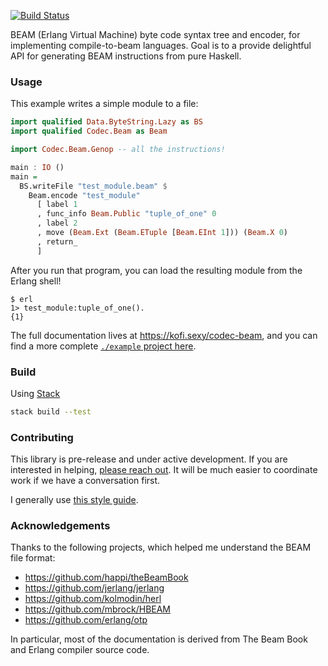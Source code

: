 [![Build Status](https://travis-ci.org/hkgumbs/codec-beam.svg?branch=master)](https://travis-ci.org/hkgumbs/codec-beam)

BEAM (Erlang Virtual Machine) byte code syntax tree and encoder, for implementing compile-to-beam languages.
Goal is to a provide delightful API for generating BEAM instructions from pure Haskell.  

### Usage

This example writes a simple module to a file:

```haskell
import qualified Data.ByteString.Lazy as BS
import qualified Codec.Beam as Beam

import Codec.Beam.Genop -- all the instructions!

main : IO ()
main =
  BS.writeFile "test_module.beam" $
    Beam.encode "test_module"
      [ label 1
      , func_info Beam.Public "tuple_of_one" 0
      , label 2
      , move (Beam.Ext (Beam.ETuple [Beam.EInt 1])) (Beam.X 0)
      , return_
      ]
```

After you run that program, you can load the resulting module from the Erlang shell!

```
$ erl
1> test_module:tuple_of_one().
{1}
```

The full documentation lives at https://kofi.sexy/codec-beam,
and you can find a more complete [`./example` project here](example).


### Build

Using [Stack](https://www.haskellstack.org)

```bash
stack build --test
```


### Contributing

This library is pre-release and under active development.
If you are interested in helping, [please reach out](https://twitter.com/messages/compose?recipient_id=365768225).
It will be much easier to coordinate work if we have a conversation first.

I generally use [this style guide](https://gist.github.com/evancz/0a1f3717c92fe71702be).


### Acknowledgements

Thanks to the following projects, which helped me understand the BEAM file format:

 - https://github.com/happi/theBeamBook
 - https://github.com/jerlang/jerlang
 - https://github.com/kolmodin/herl
 - https://github.com/mbrock/HBEAM
 - https://github.com/erlang/otp

In particular, most of the documentation is derived from The Beam Book and Erlang compiler source code.
